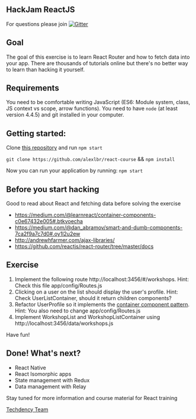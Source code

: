 ## HackJam ReactJS

For questions please join [![Gitter](https://badges.gitter.im/hackages/hackjam-react.svg)](https://gitter.im/alexlbr/react-course?utm_source=badge&utm_medium=badge&utm_campaign=pr-badge)

## Goal
The goal of this exercise is to learn React Router and how to fetch data into your app. There are thousands of tutorials online but there's no better way to learn than hacking it yourself.

## Requirements
You need to be comfortable writing JavaScript (ES6: Module system, class, JS context vs scope, arrow functions).
You need to have `node` (at least version 4.4.5) and git installed in your computer.

## Getting started:

Clone [this repository](https://github.com/alexlbr/react-course) and run `npm start`

`git clone https://github.com/alexlbr/react-course` && `npm install`

Now you can run your application by running: `npm start`

## Before you start hacking 

Good to read about React and fetching data before solving the exercise

- https://medium.com/@learnreact/container-components-c0e67432e005#.btkvoecha
- https://medium.com/@dan_abramov/smart-and-dumb-components-7ca2f9a7c7d0#.oy1l2u2ew
- http://andrewhfarmer.com/ajax-libraries/
- https://github.com/reactjs/react-router/tree/master/docs 

## Exercise

1. Implement the following route http://localhost:3456/#/workshops. Hint: Check this file app/config/Routes.js
2. Clicking on a user on the list should display the user's profile. Hint:  Check UserListContainer, should it return children components?  
3. Refactor UserProfile so it implements the [container component pattern](https://medium.com/@learnreact/container-components-c0e67432e005). Hint: You also need to change app/config/Routes.js
4. Implement WorkshopList and WorkshopListContainer using http://localhost:3456/data/workshops.js

Have fun!

## Done! What's next?

- React Native
- React Isomorphic apps
- State management with Redux
- Data management with Relay

Stay tuned for more information and course material for React training

[Techdency Team](http://techdency.com)